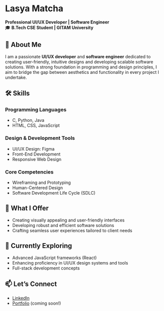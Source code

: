 #  **Lasya Matcha**  

**Professional UI/UX Developer | Software Engineer**  
🎓 **B.Tech CSE Student | GITAM University**  

## 🚀 **About Me**  
I am a passionate **UI/UX developer** and **software engineer** dedicated to creating user-friendly, intuitive designs and developing scalable software solutions. With a strong foundation in programming and design principles, I aim to bridge the gap between aesthetics and functionality in every project I undertake.  

## 🛠️ **Skills**  
### **Programming Languages**  
- C, Python, Java  
- HTML, CSS, JavaScript  

### **Design & Development Tools**  
- UI/UX Design: Figma  
- Front-End Development  
- Responsive Web Design  

### **Core Competencies**  
- Wireframing and Prototyping  
- Human-Centered Design  
- Software Development Life Cycle (SDLC)  

## 🌟 **What I Offer**  
- Creating visually appealing and user-friendly interfaces  
- Developing robust and efficient software solutions  
- Crafting seamless user experiences tailored to client needs  

## 🌱 **Currently Exploring**  
- Advanced JavaScript frameworks (React)  
- Enhancing proficiency in UI/UX design systems and tools  
- Full-stack development concepts  

## 📫 **Let’s Connect**  
- [LinkedIn](https://www.linkedin.com/in/lasya-matcha/)  
- [Portfolio](#) (coming soon!)  
